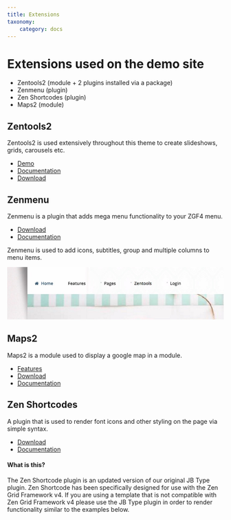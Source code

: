 ```yaml
---
title: Extensions
taxonomy:
    category: docs
---
```


# Extensions used on the demo site

- Zentools2 (module + 2 plugins installed via a package)
- Zenmenu (plugin)
- Zen Shortcodes (plugin)
- Maps2 (module)


## Zentools2
Zentools2 is used extensively throughout this theme to create slideshows, grids, carousels etc.

- <a href="http://zentools2.joomlabamboo.com">Demo</a>
- <a href="http://zentools2.joomlabamboo.com">Documentation</a>
- <a href="http://www.joomlabamboo.com/downloads/template-downloads?param=zentools2">Download</a>


## Zenmenu
Zenmenu is a plugin that adds mega menu functionality to your ZGF4 menu.
- <a href="http://joomlabamboo.com/index.php?option=com_docman&task=doc_download&gid=694&Itemid=">Download</a>
- <a href="http://docs.joomlabamboo.com/zen-grid-framework-4/menus/Zen-menu-plugin">Documentation</a>

Zenmenu is used to add icons, subtitles, group and multiple columns to menu items.

![Zenmenu](/images/zenmenu/zenmenu.jpg)
 


## Maps2
Maps2 is a module used to display a google map in a module.


- <a href="http://www.joomlabamboo.com/joomla-extensions/maps2">Features</a>
- <a href="http://joomlabamboo.com/index.php?option=com_docman&task=doc_download&gid=677&Itemid=">Download</a>
- <a href="http://docs.joomlabamboo.com/joomla-extensions/jb-maps2-documentation">Documentation</a>


## Zen Shortcodes

A plugin that is used to render font icons and other styling on the page via simple syntax.
- <a href="http://joomlabamboo.com/index.php?option=com_docman&task=doc_download&gid=695&Itemid=">Download</a>
- <a href="http://docs.joomlabamboo.com/zen-grid-framework-4/theme/Using-shortcodes.html">Documentation</a>

#### What is this?

The Zen Shortcode plugin is an updated version of our original JB Type plugin. Zen Shortcode has been specifically designed for use with the Zen Grid Framework v4. If you are using a template that is not compatible with Zen Grid Framework v4 please use the JB Type plugin in order to render functionality similar to the examples below.


